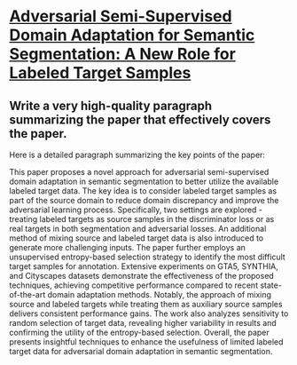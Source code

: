 # [Adversarial Semi-Supervised Domain Adaptation for Semantic Segmentation:   A New Role for Labeled Target Samples](https://arxiv.org/abs/2312.07370)

## Write a very high-quality paragraph summarizing the paper that effectively covers the paper.

 Here is a detailed paragraph summarizing the key points of the paper:

This paper proposes a novel approach for adversarial semi-supervised domain adaptation in semantic segmentation to better utilize the available labeled target data. The key idea is to consider labeled target samples as part of the source domain to reduce domain discrepancy and improve the adversarial learning process. Specifically, two settings are explored - treating labeled targets as source samples in the discriminator loss or as real targets in both segmentation and adversarial losses. An additional method of mixing source and labeled target data is also introduced to generate more challenging inputs. The paper further employs an unsupervised entropy-based selection strategy to identify the most difficult target samples for annotation. Extensive experiments on GTA5, SYNTHIA, and Cityscapes datasets demonstrate the effectiveness of the proposed techniques, achieving competitive performance compared to recent state-of-the-art domain adaptation methods. Notably, the approach of mixing source and labeled targets while treating them as auxiliary source samples delivers consistent performance gains. The work also analyzes sensitivity to random selection of target data, revealing higher variability in results and confirming the utility of the entropy-based selection. Overall, the paper presents insightful techniques to enhance the usefulness of limited labeled target data for adversarial domain adaptation in semantic segmentation.
